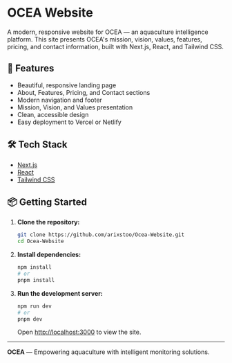 # OCEA Website

A modern, responsive website for OCEA — an aquaculture intelligence platform. This site presents OCEA's mission, vision, values, features, pricing, and contact information, built with Next.js, React, and Tailwind CSS.

## 🚀 Features
- Beautiful, responsive landing page
- About, Features, Pricing, and Contact sections
- Modern navigation and footer
- Mission, Vision, and Values presentation
- Clean, accessible design
- Easy deployment to Vercel or Netlify

## 🛠️ Tech Stack
- [Next.js](https://nextjs.org/)
- [React](https://react.dev/)
- [Tailwind CSS](https://tailwindcss.com/)

## 📦 Getting Started

1. **Clone the repository:**
   ```sh
   git clone https://github.com/arixstoo/Ocea-Website.git
   cd Ocea-Website
   ```
2. **Install dependencies:**
   ```sh
   npm install
   # or
   pnpm install
   ```
3. **Run the development server:**
   ```sh
   npm run dev
   # or
   pnpm dev
   ```
   Open [http://localhost:3000](http://localhost:3000) to view the site.


---

**OCEA** — Empowering aquaculture with intelligent monitoring solutions.
